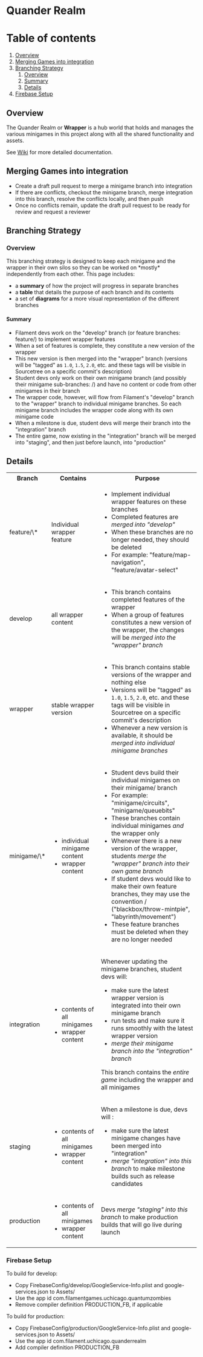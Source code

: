 # Quander Realm

# Table of contents
1. [Overview](#overview)
2. [Merging Games into integration](#merge)
3. [Branching Strategy](#branching)
    1. [Overview](#boverview)
    2. [Summary](#bsummary)
    3. [Details](#bdetails)
4. [Firebase Setup](#firebase)

## Overview <a name="overview"></a>
The Quander Realm or **Wrapper** is a hub world that holds and manages the various minigames in this project along with all the shared functionality and assets.

See [Wiki](../../wiki) for more detailed documentation. 

## Merging Games into integration <a name="merge"></a>
- Create a draft pull request to merge a minigame branch into integration
- If there are conflicts, checkout the minigame branch, merge integration into this branch, resolve the conflicts locally, and then push
- Once no conflicts remain, update the draft pull request to be ready for review and request a reviewer

## Branching Strategy <a name="branching"></a>
### Overview <a name="boverview"></a>

This branching strategy is designed to keep each minigame and the wrapper in their own silos so they can be worked on \*mostly\* independently from each other. This page includes:

- a **summary** of how the project will progress in separate branches
- a **table** that details the purpose of each branch and its contents
- a set of **diagrams** for a more visual representation of the different branches

#### Summary <a name="bsummary"></a>

- Filament devs work on the "develop" branch (or feature branches: feature/) to implement wrapper features
- When a set of features is complete, they constitute a new version of the wrapper
- This new version is then merged into the "wrapper" branch (versions will be "tagged" as `1.0`, `1.5`, `2.0`, etc. and these tags will be visible in Sourcetree on a specific commit's description)
- Student devs only work on their own minigame branch (and possibly their minigame sub-branches: /) and have no content or code from other minigames in their branch
- The wrapper code, however, will flow from Filament's "develop" branch to the "wrapper" branch to individual minigame branches. So each minigame branch includes the wrapper code along with its own minigame code
- When a milestone is due, student devs will merge their branch into the "integration" branch
- The entire game, now existing in the "integration" branch will be merged into "staging", and then just before launch, into "production"

## Details <a name="bdetails"></a>

<table>
<tr>
<th>Branch</th>
<th>Contains</th>
<th>Purpose</th>
</tr>
<tr>
<td>feature/\*</td>
<td>Individual wrapper feature</td>
<td>

* Implement individual wrapper features on these branches
* Completed features are _merged into "develop"_
* When these branches are no longer needed, they should be deleted
* For example: "feature/map-navigation", "feature/avatar-select"
</td>
</tr>
<tr>
<td>develop</td>
<td>all wrapper content</td>
<td>

* This branch contains completed features of the wrapper
* When a group of features constitutes a new version of the wrapper, the changes will be _merged into the "wrapper" branch_
</td>
</tr>
<tr>
<td>wrapper</td>
<td>stable wrapper version</td>
<td>

* This branch contains stable versions of the wrapper and nothing else
* Versions will be "tagged" as `1.0`, `1.5`, `2.0`, etc. and these tags will be visible in Sourcetree on a specific commit's description
* Whenever a new version is available, it should be _merged into individual minigame branches_
</td>
</tr>
<tr>
<td>minigame/\*</td>
<td>

* individual minigame content
* wrapper content
</td>
<td>

* Student devs build their individual minigames on their minigame/ branch
* For example: "minigame/circuits", "minigame/queuebits"
* These branches contain individual minigames _and_ the wrapper only
* Whenever there is a new version of the wrapper, students _merge the "wrapper" branch into their own game branch_
* If student devs would like to make their own feature branches, they may use the convention / ("blackbox/throw-mintpie", "labyrinth/movement")
* These feature branches must be deleted when they are no longer needed
</td>
</tr>
<tr>
<td>integration</td>
<td>

* contents of all minigames
* wrapper content
</td>
<td>

Whenever updating the minigame branches, student devs will:

* make sure the latest wrapper version is integrated into their own minigame branch
* run tests and make sure it runs smoothly with the latest wrapper version
* _merge their minigame branch into the "integration" branch_

This branch contains the _entire game_ including the wrapper and all minigames
</td>
</tr>
<tr>
<td>staging</td>
<td>

* contents of all minigames
* wrapper content
</td>
<td>

When a milestone is due, devs will :

* make sure the latest minigame changes have been merged into "integration"
* _merge "integration" into this branch_ to make milestone builds such as release candidates
</td>
</tr>
<tr>
<td>production</td>
<td>

* contents of all minigames
* wrapper content
</td>
<td>

Devs _merge "staging" into this branch_ to make production builds that will go live during launch
</td>
</tr>
<tr>
</table>


<!-- **Note:** Rather than here in the readme, the [Wiki (accessed from the sidebar)](https://gitlab.office.filamentgames.com/client/university-of-chicago/quander-realm/-/wikis/home) will hold information such as the API Documentation, [Branching Strategy](https://gitlab.office.filamentgames.com/client/university-of-chicago/quander-realm/-/wikis/Branching-Strategy), [Technical Requirements](https://gitlab.office.filamentgames.com/client/university-of-chicago/quander-realm/-/wikis/Technical-Requirements), etc. 
 -->
 
### Firebase Setup <a name="firebase"></a>
To build for develop:
- Copy FirebaseConfig/develop/GoogleService-Info.plist and google-services.json to Assets/
- Use the app id com.filamentgames.uchicago.quantumzombies
- Remove compiler definition PRODUCTION_FB, if applicable

To build for production:
- Copy FirebaseConfig/production/GoogleService-Info.plist and google-services.json to Assets/
- Use the app id com.filament.uchicago.quanderrealm
- Add compiler definition PRODUCTION_FB
